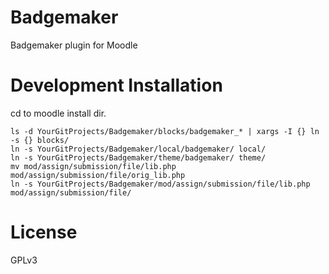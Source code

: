 # Badgemaker
Badgemaker plugin for Moodle

# Development Installation

cd to moodle install dir.
```
ls -d YourGitProjects/Badgemaker/blocks/badgemaker_* | xargs -I {} ln -s {} blocks/
ln -s YourGitProjects/Badgemaker/local/badgemaker/ local/
ln -s YourGitProjects/Badgemaker/theme/badgemaker/ theme/
mv mod/assign/submission/file/lib.php mod/assign/submission/file/orig_lib.php
ln -s YourGitProjects/Badgemaker/mod/assign/submission/file/lib.php mod/assign/submission/file/
```
# License
GPLv3
